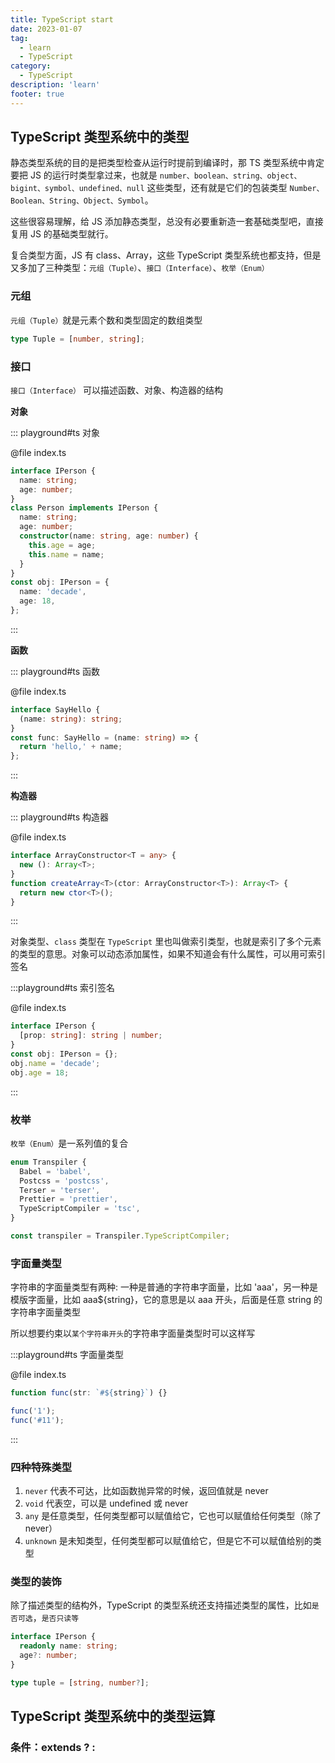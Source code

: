 ```yaml
---
title: TypeScript start
date: 2023-01-07
tag:
  - learn
  - TypeScript
category:
  - TypeScript
description: 'learn'
footer: true
---
```


## TypeScript 类型系统中的类型

静态类型系统的目的是把类型检查从运行时提前到编译时，那 TS 类型系统中肯定要把 JS 的运行时类型拿过来，也就是 `number、boolean、string、object、bigint、symbol、undefined、null` 这些类型，还有就是它们的包装类型 `Number、Boolean、String、Object、Symbol`。

这些很容易理解，给 JS 添加静态类型，总没有必要重新造一套基础类型吧，直接复用 JS 的基础类型就行。

复合类型方面，JS 有 class、Array，这些 TypeScript 类型系统也都支持，但是又多加了三种类型：`元组（Tuple）`、`接口（Interface）`、`枚举（Enum）`

### 元组

`元组（Tuple）`就是元素个数和类型固定的数组类型

```ts
type Tuple = [number, string];
```

### 接口

`接口（Interface）` 可以描述函数、对象、构造器的结构

**对象**

::: playground#ts 对象

@file index.ts

```ts
interface IPerson {
  name: string;
  age: number;
}
class Person implements IPerson {
  name: string;
  age: number;
  constructor(name: string, age: number) {
    this.age = age;
    this.name = name;
  }
}
const obj: IPerson = {
  name: 'decade',
  age: 18,
};
```

:::

**函数**

::: playground#ts 函数

@file index.ts

```ts
interface SayHello {
  (name: string): string;
}
const func: SayHello = (name: string) => {
  return 'hello,' + name;
};
```

:::

**构造器**

::: playground#ts 构造器

@file index.ts

```ts
interface ArrayConstructor<T = any> {
  new (): Array<T>;
}
function createArray<T>(ctor: ArrayConstructor<T>): Array<T> {
  return new ctor<T>();
}
```

:::

对象类型、`class` 类型在 `TypeScript` 里也叫做索引类型，也就是索引了多个元素的类型的意思。对象可以动态添加属性，如果不知道会有什么属性，可以用可索引签名

:::playground#ts 索引签名

@file index.ts

```ts
interface IPerson {
  [prop: string]: string | number;
}
const obj: IPerson = {};
obj.name = 'decade';
obj.age = 18;
```

:::

### 枚举

`枚举（Enum）`是一系列值的复合

```ts
enum Transpiler {
  Babel = 'babel',
  Postcss = 'postcss',
  Terser = 'terser',
  Prettier = 'prettier',
  TypeScriptCompiler = 'tsc',
}

const transpiler = Transpiler.TypeScriptCompiler;
```

### 字面量类型

字符串的字面量类型有两种:
一种是普通的字符串字面量，比如 'aaa'，另一种是模版字面量，比如 aaa${string}，它的意思是以 aaa 开头，后面是任意 string 的字符串字面量类型

所以想要约束以`某个字符串开头`的字符串字面量类型时可以这样写

:::playground#ts 字面量类型

@file index.ts

```ts
function func(str: `#${string}`) {}

func('1');
func('#11');
```

:::

### 四种特殊类型

1. `never` 代表不可达，比如函数抛异常的时候，返回值就是 never
2. `void` 代表空，可以是 undefined 或 never
3. `any` 是任意类型，任何类型都可以赋值给它，它也可以赋值给任何类型（除了 never）
4. `unknown` 是未知类型，任何类型都可以赋值给它，但是它不可以赋值给别的类型

### 类型的装饰

除了描述类型的结构外，TypeScript 的类型系统还支持描述类型的属性，比如`是否可选`，`是否只读等`

```ts
interface IPerson {
  readonly name: string;
  age?: number;
}

type tuple = [string, number?];
```

## TypeScript 类型系统中的类型运算

### 条件：extends ? :
